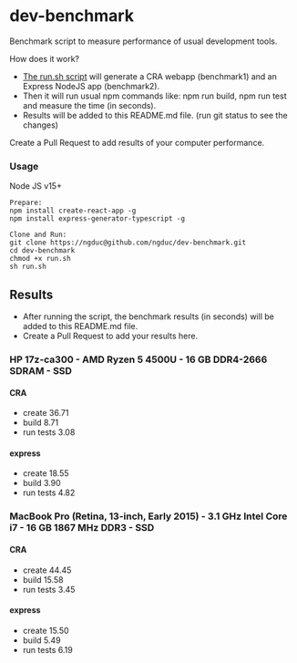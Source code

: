 # dev-benchmark

Benchmark script to measure performance of usual development tools.

How does it work?

- [The run.sh script](./run.sh) will generate a CRA webapp (benchmark1) and an Express NodeJS app (benchmark2).
- Then it will run usual npm commands like: npm run build, npm run test and measure the time (in seconds).
- Results will be added to this README.md file. (run git status to see the changes)

Create a Pull Request to add results of your computer performance.

### Usage

Node JS v15+

```
Prepare:
npm install create-react-app -g
npm install express-generator-typescript -g

Clone and Run:
git clone https://ngduc@github.com/ngduc/dev-benchmark.git
cd dev-benchmark
chmod +x run.sh
sh run.sh
```

## Results

- After running the script, the benchmark results (in seconds) will be added to this README.md file.
- Create a Pull Request to add your results here.

### HP 17z-ca300 - AMD Ryzen 5 4500U - 16 GB DDR4-2666 SDRAM - SSD

#### CRA

- create
  36.71
- build
  8.71
- run tests
  3.08

#### express

- create
  18.55
- build
  3.90
- run tests
  4.82

### MacBook Pro (Retina, 13-inch, Early 2015) - 3.1 GHz Intel Core i7 - 16 GB 1867 MHz DDR3 - SSD

#### CRA

- create
  44.45
- build
  15.58
- run tests
  3.45

#### express

- create
  15.50
- build
  5.49
- run tests
  6.19
